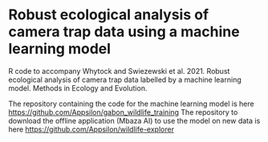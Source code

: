 # Robust ecological analysis of camera trap data using a machine learning model
R code to accompany Whytock and Swiezewski et al. 2021. Robust ecological analysis of camera trap data labelled by a machine learning model. Methods in Ecology and Evolution.

The repository containing the code for the machine learning model is here https://github.com/Appsilon/gabon_wildlife_training
The repository to download the offline application (Mbaza AI) to use the model on new data is here https://github.com/Appsilon/wildlife-explorer
